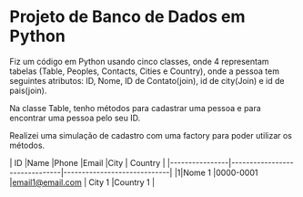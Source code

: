 # Projeto de Banco de Dados em Python

Fiz um código em Python usando cinco classes, onde 4 representam tabelas (Table, Peoples, Contacts, Cities e Country), onde a pessoa tem seguintes atributos: ID, Nome, ID de Contato(join), id de city(Join) e id de pais(join).

Na classe Table, tenho métodos para cadastrar uma pessoa e para encontrar uma pessoa pelo seu ID.

Realizei uma simulação de cadastro com uma factory para poder utilizar os métodos.




|  ID              |Name                         |Phone        |Email              |City         | Country         |
|----------------|-------------------------------|-----------------------------|
|1|Nome 1            |0000-0001           |email1@email.com         | City 1         |Country 1         |


